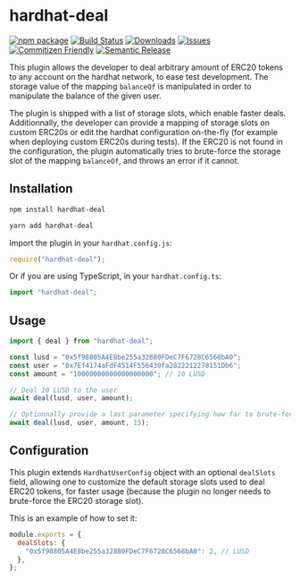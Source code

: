 # hardhat-deal

[![npm package][npm-img]][npm-url]
[![Build Status][build-img]][build-url]
[![Downloads][downloads-img]][downloads-url]
[![Issues][issues-img]][issues-url]
[![Commitizen Friendly][commitizen-img]][commitizen-url]
[![Semantic Release][semantic-release-img]][semantic-release-url]

This plugin allows the developer to deal arbitrary amount of ERC20 tokens to any account on the hardhat network, to ease test development. The storage value of the mapping `balanceOf` is manipulated in order to manipulate the balance of the given user.

The plugin is shipped with a list of storage slots, which enable faster deals. Additionnally, the developer can provide a mapping of storage slots on custom ERC20s or edit the hardhat configuration on-the-fly (for example when deploying custom ERC20s during tests). If the ERC20 is not found in the configuration, the plugin automatically tries to brute-force the storage slot of the mapping `balanceOf`, and throws an error if it cannot.

## Installation

```bash
npm install hardhat-deal
```

```bash
yarn add hardhat-deal
```

Import the plugin in your `hardhat.config.js`:

```js
require("hardhat-deal");
```

Or if you are using TypeScript, in your `hardhat.config.ts`:

```ts
import "hardhat-deal";
```

## Usage

```typescript
import { deal } from "hardhat-deal";

const lusd = "0x5f98805A4E8be255a32880FDeC7F6728C6568bA0";
const user = "0x7Ef4174aFdF4514F556439fa2822212278151Db6";
const amount = "10000000000000000000"; // 10 LUSD

// Deal 10 LUSD to the user
await deal(lusd, user, amount);

// Optionnally provide a last parameter specifying how far to brute-force the storage slot (default: 12)
await deal(lusd, user, amount, 15);
```

## Configuration

This plugin extends `HardhatUserConfig` object with an optional `dealSlots` field, allowing one to customize the default storage slots used to deal ERC20 tokens, for faster usage (because the plugin no longer needs to brute-force the ERC20 storage slot).

This is an example of how to set it:

```js
module.exports = {
  dealSlots: {
    "0x5f98805A4E8be255a32880FDeC7F6728C6568bA0": 2, // LUSD
  },
};
```

[build-img]: https://github.com/rubilmax/hardhat-deal/actions/workflows/release.yml/badge.svg
[build-url]: https://github.com/rubilmax/hardhat-deal/actions/workflows/release.yml
[downloads-img]: https://img.shields.io/npm/dt/hardhat-deal
[downloads-url]: https://www.npmtrends.com/hardhat-deal
[npm-img]: https://img.shields.io/npm/v/hardhat-deal
[npm-url]: https://www.npmjs.com/package/hardhat-deal
[issues-img]: https://img.shields.io/github/issues/rubilmax/hardhat-deal
[issues-url]: https://github.com/rubilmax/hardhat-deal/issues
[codecov-img]: https://codecov.io/gh/rubilmax/hardhat-deal/branch/main/graph/badge.svg
[codecov-url]: https://codecov.io/gh/rubilmax/hardhat-deal
[semantic-release-img]: https://img.shields.io/badge/%20%20%F0%9F%93%A6%F0%9F%9A%80-semantic--release-e10079.svg
[semantic-release-url]: https://github.com/semantic-release/semantic-release
[commitizen-img]: https://img.shields.io/badge/commitizen-friendly-brightgreen.svg
[commitizen-url]: http://commitizen.github.io/cz-cli/
